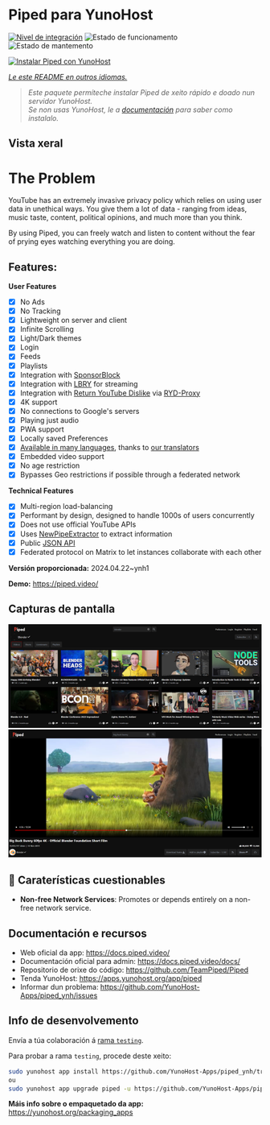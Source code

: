 <!--
NOTA: Este README foi creado automáticamente por <https://github.com/YunoHost/apps/tree/master/tools/readme_generator>
NON debe editarse manualmente.
-->

# Piped para YunoHost

[![Nivel de integración](https://dash.yunohost.org/integration/piped.svg)](https://dash.yunohost.org/appci/app/piped) ![Estado de funcionamento](https://ci-apps.yunohost.org/ci/badges/piped.status.svg) ![Estado de mantemento](https://ci-apps.yunohost.org/ci/badges/piped.maintain.svg)

[![Instalar Piped con YunoHost](https://install-app.yunohost.org/install-with-yunohost.svg)](https://install-app.yunohost.org/?app=piped)

*[Le este README en outros idiomas.](./ALL_README.md)*

> *Este paquete permíteche instalar Piped de xeito rápido e doado nun servidor YunoHost.*  
> *Se non usas YunoHost, le a [documentación](https://yunohost.org/install) para saber como instalalo.*

## Vista xeral

# The Problem

YouTube has an extremely invasive privacy policy which relies on using user data in unethical ways. You give them a lot of data - ranging from ideas, music taste, content, political opinions, and much more than you think.

By using Piped, you can freely watch and listen to content without the fear of prying eyes watching everything you are doing.

## Features:

**User Features**

-   [x] No Ads
-   [x] No Tracking
-   [x] Lightweight on server and client
-   [x] Infinite Scrolling
-   [x] Light/Dark themes
-   [x] Login
-   [x] Feeds
-   [x] Playlists
-   [x] Integration with [SponsorBlock](https://github.com/ajayyy/SponsorBlock)
-   [x] Integration with [LBRY](https://lbry.com/) for streaming
-   [x] Integration with [Return YouTube Dislike](https://returnyoutubedislike.com/) via [RYD-Proxy](https://github.com/TeamPiped/RYD-Proxy)
-   [x] 4K support
-   [x] No connections to Google's servers
-   [x] Playing just audio
-   [x] PWA support
-   [x] Locally saved Preferences
-   [x] [Available in many languages](src/locales), thanks to [our translators](https://hosted.weblate.org/projects/piped/frontend/)
-   [x] Embedded video support
-   [x] No age restriction
-   [x] Bypasses Geo restrictions if possible through a federated network

**Technical Features**

-   [x] Multi-region load-balancing
-   [x] Performant by design, designed to handle 1000s of users concurrently
-   [x] Does not use official YouTube APIs
-   [x] Uses [NewPipeExtractor](https://github.com/TeamNewPipe/NewPipeExtractor) to extract information
-   [x] Public [JSON API](https://docs.piped.video/docs/api-documentation/)
-   [x] Federated protocol on Matrix to let instances collaborate with each other

**Versión proporcionada:** 2024.04.22~ynh1

**Demo:** <https://piped.video/>

## Capturas de pantalla

![Captura de pantalla de Piped](./doc/screenshots/channel.png)
![Captura de pantalla de Piped](./doc/screenshots/player.png)

## :red_circle: Caraterísticas cuestionables

- **Non-free Network Services**: Promotes or depends entirely on a non-free network service.

## Documentación e recursos

- Web oficial da app: <https://docs.piped.video/>
- Documentación oficial para admin: <https://docs.piped.video/docs/>
- Repositorio de orixe do código: <https://github.com/TeamPiped/Piped>
- Tenda YunoHost: <https://apps.yunohost.org/app/piped>
- Informar dun problema: <https://github.com/YunoHost-Apps/piped_ynh/issues>

## Info de desenvolvemento

Envía a túa colaboración á [rama `testing`](https://github.com/YunoHost-Apps/piped_ynh/tree/testing).

Para probar a rama `testing`, procede deste xeito:

```bash
sudo yunohost app install https://github.com/YunoHost-Apps/piped_ynh/tree/testing --debug
ou
sudo yunohost app upgrade piped -u https://github.com/YunoHost-Apps/piped_ynh/tree/testing --debug
```

**Máis info sobre o empaquetado da app:** <https://yunohost.org/packaging_apps>

